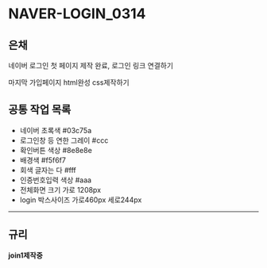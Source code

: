 <h1>NAVER-LOGIN_0314</h1>
<h2>은채</h2>
<p>네이버 로그인 첫 페이지 제작 완료, 로그인 링크 연결하기</p>
<p>마지막 가입페이지 html완성 css제작하기</p>
<h2>공통 작업 목록</h2>
<ul>
  <li>네이버 초록색 #03c75a</li>
  <li>로그인창 등 연한 그레이 #ccc</li>
  <li>확인버튼 색상 #8e8e8e</li>
  <li>배경색 #f5f6f7</li>
  <li>회색 글자는 다 #fff</li>
  <li>인증번호입력 색상 #aaa</li>
  <li>전체화면 크기 가로 1208px</li>
  <li>login 박스사이즈 가로460px 세로244px</li>
</ul>
<hr>
<h2>규리</h2>
<p><strong>join1제작중</strong></p>
<p></p>
